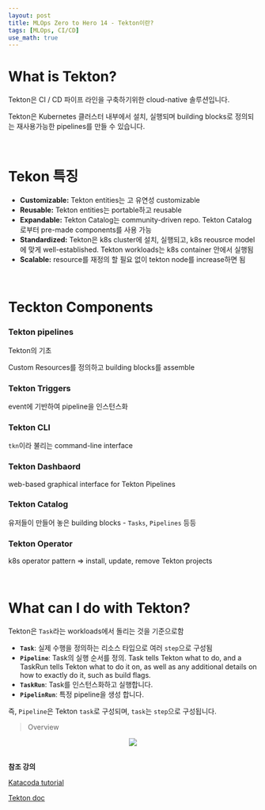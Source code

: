 ```yaml
---
layout: post
title: MLOps Zero to Hero 14 - Tekton이란?
tags: [MLOps, CI/CD]
use_math: true
---
```


# What is Tekton?

Tekton은 CI / CD 파이프 라인을 구축하기위한 cloud-native 솔루션입니다.

Tekton은 Kubernetes 클러스터 내부에서 설치, 실행되며 building blocks로 정의되는 재사용가능한 pipelines를 만들 수 있습니다.

<br>

# Tekon 특징

- **Customizable:** Tekton entities는 고 유연성 customizable
- **Reusable:** Tekton entities는 portable하고 reusable
- **Expandable:** Tekton Catalog는 community-driven repo. Tekton Catalog로부터 pre-made components를 사용 가능
- **Standardized:** Tekton은 k8s cluster에 설치, 실행되고, k8s reousrce model에 맞게 well-established. Tekton workloads는 k8s container 안에서 실행됨
- **Scalable:** resource를 재정의 할 필요 없이 tekton node를 increase하면 됨

<br>

# Teckton Components

### Tekton pipelines

Tekton의 기초

Custom Resources를 정의하고 building blocks를 assemble

### Tekton Triggers

event에 기반하여 pipeline을 인스턴스화

### Tekton CLI

`tkn`이라 불리는 command-line interface

### Tekton Dashbaord

web-based graphical interface for Tekton Pipelines

### Tekton Catalog

유저들이 만들어 놓은 building blocks - `Tasks`, `Pipelines` 등등

### Tekton Operator

k8s operator pattern ⇒ install, update, remove Tekton projects

<br>

# What can I do with Tekton?

Tekton은 `Task`라는 workloads에서 돌리는 것을 기준으로함

- **`Task`**: 실제 수행을 정의하는 리소스 타입으로 여러 `step`으로 구성됨
- **`Pipeline`**: Task의 실행 순서를 정의. Task tells Tekton what to do, and a TaskRun tells Tekton what to do it on, as well as any additional details on how to exactly do it, such as build flags.
- **`TaskRun`**: Task를 인스턴스화하고 실행합니다.
- **`PipelinRun`**: 특정 pipeline을 생성 합니다.

즉, `Pipeline`은 Tekton `task`로 구성되며, `task`는 `step`으로 구성됩니다.

> Overview

<center><img src="https://user-images.githubusercontent.com/31475037/114018800-97953d80-98a8-11eb-8988-ed69333aac54.png"></center>

<br>

**참조 강의**

[Katacoda tutorial](https://katacoda.com/tektoncd/scenarios/getting-started)

[Tekton doc](https://tekton.dev/docs/)